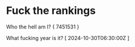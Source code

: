 # Fuck the rankings

Who the hell am I?
{ 7451531 }

What fucking year is it?
[ 2024-10-30T06:30:00Z ]
